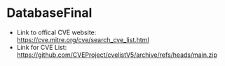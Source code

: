 # DatabaseFinal
- Link to offical CVE website: https://cve.mitre.org/cve/search_cve_list.html
- Link for CVE List: https://github.com/CVEProject/cvelistV5/archive/refs/heads/main.zip


